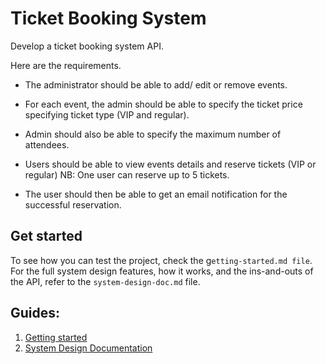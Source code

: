 # Ticket Booking System

Develop a ticket booking system API.

Here are the requirements.

- The administrator should be able to add/ edit or remove events.

- For each event, the admin should be able to specify the ticket price specifying ticket type (VIP and regular).

- Admin should also be able to specify the maximum number of attendees.

- Users should be able to view events details and reserve tickets (VIP or regular) NB: One user can reserve up to 5 tickets.

- The user should then be able to get an email notification for the successful reservation.


## Get started

To see how you can test the project, check the g`etting-started.md file`. For the full system design features, how it works, and the ins-and-outs of the API, refer to the `system-design-doc.md` file.

## Guides:

1. [Getting started](getting-started.md)
2. [System Design Documentation](system-design-doc.md)

